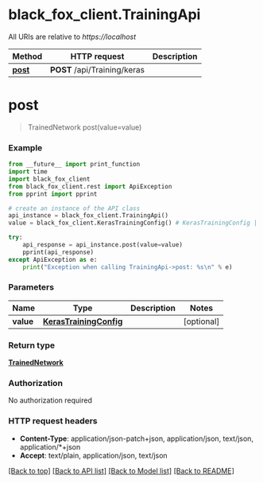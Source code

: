 # black_fox_client.TrainingApi

All URIs are relative to *https://localhost*

Method | HTTP request | Description
------------- | ------------- | -------------
[**post**](TrainingApi.md#post) | **POST** /api/Training/keras | 


# **post**
> TrainedNetwork post(value=value)



### Example
```python
from __future__ import print_function
import time
import black_fox_client
from black_fox_client.rest import ApiException
from pprint import pprint

# create an instance of the API class
api_instance = black_fox_client.TrainingApi()
value = black_fox_client.KerasTrainingConfig() # KerasTrainingConfig |  (optional)

try:
    api_response = api_instance.post(value=value)
    pprint(api_response)
except ApiException as e:
    print("Exception when calling TrainingApi->post: %s\n" % e)
```

### Parameters

Name | Type | Description  | Notes
------------- | ------------- | ------------- | -------------
 **value** | [**KerasTrainingConfig**](KerasTrainingConfig.md)|  | [optional] 

### Return type

[**TrainedNetwork**](TrainedNetwork.md)

### Authorization

No authorization required

### HTTP request headers

 - **Content-Type**: application/json-patch+json, application/json, text/json, application/*+json
 - **Accept**: text/plain, application/json, text/json

[[Back to top]](#) [[Back to API list]](../README.md#documentation-for-api-endpoints) [[Back to Model list]](../README.md#documentation-for-models) [[Back to README]](../README.md)


